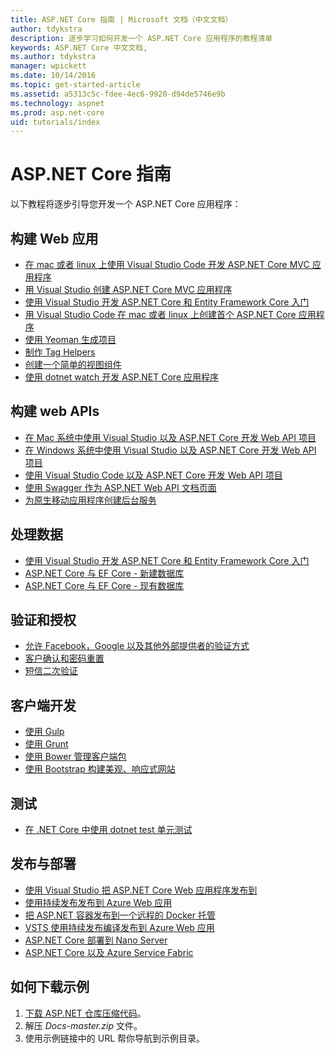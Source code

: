 ```yaml
---
title: ASP.NET Core 指南 | Microsoft 文档（中文文档）
author: tdykstra
description: 逐步学习如何开发一个 ASP.NET Core 应用程序的教程清单
keywords: ASP.NET Core 中文文档,
ms.author: tdykstra
manager: wpickett
ms.date: 10/14/2016
ms.topic: get-started-article
ms.assetid: a5313c5c-fdee-4ec6-9920-d94de5746e9b
ms.technology: aspnet
ms.prod: asp.net-core
uid: tutorials/index
---
```

# ASP.NET Core 指南

以下教程将逐步引导您开发一个 ASP.NET Core 应用程序：

## 构建 Web 应用
* [在 mac 或者 linux 上使用 Visual Studio Code 开发 ASP.NET Core MVC 应用程序](xref:tutorials/first-mvc-app-xplat/index)
* [用 Visual Studio 创建 ASP.NET Core MVC 应用程序](xref:tutorials/first-mvc-app/index)
* [使用 Visual Studio 开发 ASP.NET Core 和 Entity Framework Core 入门](../data/ef-mvc/index.md)
* [用 Visual Studio Code 在 mac 或者 linux 上创建首个 ASP.NET Core 应用程序](your-first-mac-aspnet.md)
* [使用 Yeoman 生成项目](../client-side/yeoman.md)
* [制作 Tag Helpers](../mvc/views/tag-helpers/authoring.md)
* [创建一个简单的视图组件](../mvc/views/view-components.md#walkthrough-creating-a-simple-view-component)
* [使用 dotnet watch 开发 ASP.NET Core 应用程序](dotnet-watch.md)

## 构建 web APIs
* [在 Mac 系统中使用 Visual Studio 以及 ASP.NET Core 开发 Web API 项目](xref:tutorials/first-web-api-mac)
* [在 Windows 系统中使用 Visual Studio 以及 ASP.NET Core 开发 Web API 项目](first-web-api.md)
* [使用 Visual Studio Code 以及 ASP.NET Core 开发 Web API 项目](web-api-vsc.md)
* [使用 Swagger 作为 ASP.NET Web API 文档页面](web-api-help-pages-using-swagger.md)
* [为原生移动应用程序创建后台服务](../mobile/native-mobile-backend.md)

## 处理数据
* [使用 Visual Studio 开发 ASP.NET Core 和 Entity Framework Core 入门](../data/ef-mvc/index.md)
* [ASP.NET Core 与 EF Core - 新建数据库](https://docs.microsoft.com/ef/core/get-started/aspnetcore/new-db)
* [ASP.NET Core 与  EF Core - 现有数据库](https://docs.microsoft.com/ef/core/get-started/aspnetcore/existing-db)

## 验证和授权
* [允许 Facebook，Google 以及其他外部提供者的验证方式](../security/authentication/social/index.md)
* [客户确认和密码重置](../security/authentication/accconfirm.md)
* [短信二次验证](../security/authentication/2fa.md)

## 客户端开发
* [使用 Gulp](../client-side/using-gulp.md)
* [使用 Grunt](../client-side/using-grunt.md)
* [使用 Bower 管理客户端包](../client-side/bower.md)
* [使用 Bootstrap 构建美观、响应式网站](../client-side/bootstrap.md)

## 测试
* [在 .NET Core 中使用 dotnet test 单元测试](https://docs.microsoft.com/dotnet/articles/core/testing/unit-testing-with-dotnet-test)

## 发布与部署
* [使用 Visual Studio 把 ASP.NET Core Web 应用程序发布到](publish-to-azure-webapp-using-vs.md)
* [使用持续发布发布到 Azure Web 应用](../publishing/azure-continuous-deployment.md)
* [把 ASP.NET 容器发布到一个远程的 Docker 托管](https://docs.microsoft.com/azure/vs-azure-tools-docker-hosting-web-apps-in-docker)
* [VSTS 使用持续发布编译发布到 Azure Web 应用](../publishing/vsts-continuous-deployment.md)
* [ASP.NET Core 部署到 Nano Server](nano-server.md)
* [ASP.NET Core 以及 Azure Service Fabric](https://docs.microsoft.com/en-us/azure/service-fabric/service-fabric-add-a-web-frontend)

<a name="download"></a> 
## 如何下载示例
1. [下载 ASP.NET 仓库压缩代码](https://github.com/aspnet/docs/archive/master.zip)。
1. 解压 *Docs-master.zip* 文件。
1. 使用示例链接中的 URL 帮你导航到示例目录。 
